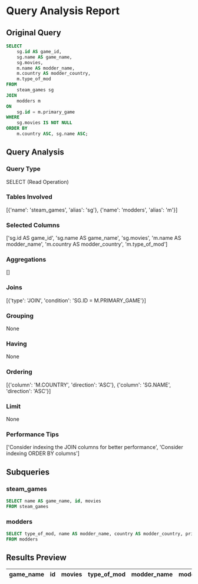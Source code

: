 # Query Analysis Report

## Original Query
```sql
SELECT 
    sg.id AS game_id,
    sg.name AS game_name,
    sg.movies,
    m.name AS modder_name,
    m.country AS modder_country,
    m.type_of_mod
FROM 
    steam_games sg
JOIN 
    modders m
ON 
    sg.id = m.primary_game
WHERE 
    sg.movies IS NOT NULL
ORDER BY 
    m.country ASC, sg.name ASC;
```

## Query Analysis

### Query Type
SELECT (Read Operation)

### Tables Involved
[{'name': 'steam_games', 'alias': 'sg'}, {'name': 'modders', 'alias': 'm'}]

### Selected Columns
['sg.id AS game_id', 'sg.name AS game_name', 'sg.movies', 'm.name AS modder_name', 'm.country AS modder_country', 'm.type_of_mod']

### Aggregations
[]

### Joins
[{'type': 'JOIN', 'condition': 'SG.ID = M.PRIMARY_GAME'}]

### Grouping
None

### Having
None

### Ordering
[{'column': 'M.COUNTRY', 'direction': 'ASC'}, {'column': 'SG.NAME', 'direction': 'ASC'}]

### Limit
None

### Performance Tips
['Consider indexing the JOIN columns for better performance', 'Consider indexing ORDER BY columns']

## Subqueries

### steam_games
```sql
SELECT name AS game_name, id, movies
FROM steam_games
```

### modders
```sql
SELECT type_of_mod, name AS modder_name, country AS modder_country, primary_game
FROM modders
```

## Results Preview
| game_name   | id   | movies   | type_of_mod   | modder_name   | modder_country   | primary_game   |
|-------------|------|----------|---------------|---------------|------------------|----------------|